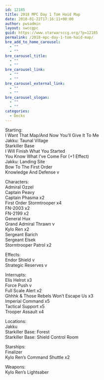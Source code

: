 ```yaml
---
id: 12185
title: 2018 MPC Day 1 Tom Haid Map
date: 2018-01-22T17:16:11+00:00
author: pwsadmin
layout: swccgpc
guid: https://www.starwarsccg.org/?p=12185
permalink: /2018-mpc-day-1-tom-haid-map/
bre_add_to_home_carousel:
  - ""
  - ""
bre_carousel_title:
  - ""
  - ""
bre_carousel_link:
  - ""
  - ""
bre_carousel_external_link:
  - ""
  - ""
bre_carousel_slogan:
  - ""
  - ""
categories:
  - Decks
---
```

Starting:  
I Want That Map/And Now You’ll Give It To Me  
Jakku: Taunal Village  
Starkiller Base  
I Will Finish What You Started  
You Know What I’ve Come For (+1 Effect)  
Jakku: Landing Site  
Bow To The First Order  
Knowledge And Defense v

Characters:  
Admiral Ozzel  
Captain Peavy  
Captain Phasma x2  
First Order Stormtrooper x4  
FN-2003 x2  
FN-2199 x2  
General Hux  
Grand Admiral Thrawn v  
Kylo Ren x2  
Sergeant Barich  
Sergeant Elsek  
Stormtrooper Patrol x2

Effects:  
Endor Shield v  
Strategic Reserves v

Interrupts:  
Elis Helrot x3  
Force Push v  
Full Scale Alert x2  
Ghhhk & Those Rebels Won’t Escape Us x3  
Imperial Command x5  
Tactical Support x5  
Trooper Assault x4

Locations:  
Jakku  
Starkiller Base: Forest  
Starkiller Base: Shield Control Room

Starships:  
Finalizer  
Kylo Ren’s Command Shuttle x2

Weapons:  
Kylo Ren’s Lightsaber